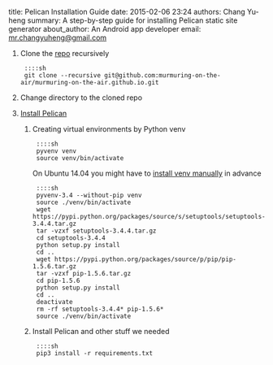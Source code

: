 title: Pelican Installation Guide
date: 2015-02-06 23:24
authors: Chang Yu-heng
summary: A step-by-step guide for installing Pelican static site generator
about_author: An Android app developer
email: mr.changyuheng@gmail.com

1. Clone the [repo](https://github.com/murmuring-on-the-air/murmuring-on-the-air.github.io) recursively

        ::::sh
        git clone --recursive git@github.com:murmuring-on-the-air/murmuring-on-the-air.github.io.git

2. Change directory to the cloned repo

3. [Install Pelican](http://docs.getpelican.com/en/3.5.0/install.html)

    1. Creating virtual environments by Python venv

            ::::sh
            pyvenv venv
            source venv/bin/activate

        On Ubuntu 14.04 you might have to [install venv manually](http://askubuntu.com/q/488529) in advance

            ::::sh
            pyvenv-3.4 --without-pip venv
            source ./venv/bin/activate
            wget https://pypi.python.org/packages/source/s/setuptools/setuptools-3.4.4.tar.gz
            tar -vzxf setuptools-3.4.4.tar.gz
            cd setuptools-3.4.4
            python setup.py install
            cd ..
            wget https://pypi.python.org/packages/source/p/pip/pip-1.5.6.tar.gz
            tar -vzxf pip-1.5.6.tar.gz
            cd pip-1.5.6
            python setup.py install
            cd ..
            deactivate
            rm -rf setuptools-3.4.4* pip-1.5.6*
            source ./venv/bin/activate

    2. Install Pelican and other stuff we needed

            ::::sh
            pip3 install -r requirements.txt
